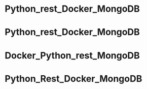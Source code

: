 # Python_rest_Docker_MongoDB
# Python_rest_Docker_MongoDB
# Docker_Python_rest_MongoDB
# Python_Rest_Docker_MongoDB
